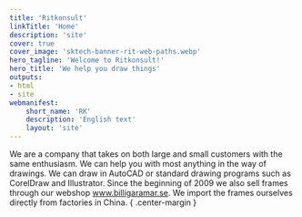 ```yaml
---
title: 'Ritkonsult'
linkTitle: 'Home'
description: 'site'
cover: true
cover_image: 'sktech-banner-rit-web-paths.webp'
hero_tagline: 'Welcome to Ritkonsult!'
hero_title: 'We help you draw things'
outputs:
- html
- site
webmanifest:
    short_name: 'RK'
    description: 'English text'
    layout: 'site'
---
```


We are a company that takes on both large and small customers with the same enthusiasm. We can help you with most anything in the way of drawings. We can draw in AutoCAD or standard drawing programs such as CorelDraw and Illustrator. Since the beginning of 2009 we also sell frames through our webshop www.billigaramar.se. We import the frames ourselves directly from factories in China.
{ .center-margin }